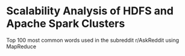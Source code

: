 # Scalability Analysis of HDFS and Apache Spark Clusters
Top 100 most common words used in the subreddit r/AskReddit using MapReduce


